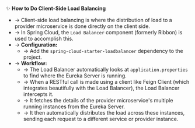 ✨ **How to Do Client-Side Load Balancing**
- → Client-side load balancing is where the distribution of load to a provider microservice is done directly on the client side.
- → In Spring Cloud, the `Load Balancer` component (formerly Ribbon) is used to accomplish this.
- → **Configuration:**
    - → Add the `spring-cloud-starter-loadbalancer` dependency to the project.
- → **Workflow:**
    - → The Load Balancer automatically looks at `application.properties` to find where the Eureka Server is running.
    - → When a RESTful call is made using a client like Feign Client (which integrates beautifully with the Load Balancer), the Load Balancer intercepts it.
    - → It fetches the details of the provider microservice's multiple running instances from the Eureka Server.
    - → It then automatically distributes the load across these instances, sending each request to a different service or provider instance.
